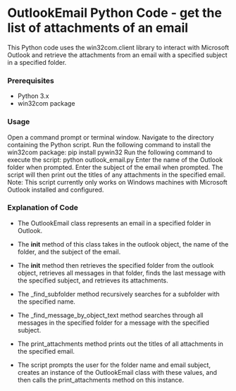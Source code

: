 # OutlookEmail Python Code - get the list of attachments of an email
This Python code uses the win32com.client library to interact with Microsoft Outlook and retrieve the attachments from an email with a specified subject in a specified folder.

### Prerequisites
- Python 3.x
- win32com package

### Usage
Open a command prompt or terminal window.
Navigate to the directory containing the Python script.
Run the following command to install the win32com package: pip install pywin32
Run the following command to execute the script: python outlook_email.py
Enter the name of the Outlook folder when prompted.
Enter the subject of the email when prompted.
The script will then print out the titles of any attachments in the specified email.
Note: This script currently only works on Windows machines with Microsoft Outlook installed and configured.

### Explanation of Code
- The OutlookEmail class represents an email in a specified folder in Outlook.

- The __init__ method of this class takes in the outlook object, the name of the folder, and the subject of the email.

- The __init__ method then retrieves the specified folder from the outlook object, retrieves all messages in that folder, finds the last message with the 
specified subject, and retrieves its attachments.

- The _find_subfolder method recursively searches for a subfolder with the specified name.

- The _find_message_by_object_text method searches through all messages in the specified folder for a message with the specified subject.

- The print_attachments method prints out the titles of all attachments in the specified email.

- The script prompts the user for the folder name and email subject, creates an instance of the OutlookEmail class with these values, and then calls the print_attachments method on this instance.


